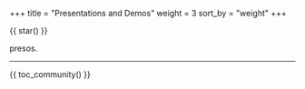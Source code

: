 +++
title = "Presentations and Demos"
weight = 3
sort_by = "weight"
+++

{{ star() }}

presos.

----

{{ toc_community() }}